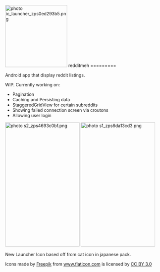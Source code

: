 <img src="http://i1314.photobucket.com/albums/t572/awula333/ic_launcher_zps0ed293b5.png" width="200px" height="200px" border="0" alt=" photo ic_launcher_zps0ed293b5.png"/>
redditmeh
=========

Android app that display reddit listings.

WIP.
Currently working on:
- Pagination
- Caching and Persisting data
- StaggeredGridView for certain subreddits
- Showing failed connection screen via croutons
- Allowing user login

<img src="http://i1314.photobucket.com/albums/t572/awula333/s2_zps4693c0bf.png" width="240px" height="400px" border="0" alt=" photo s2_zps4693c0bf.png"/>
<img src="http://i1314.photobucket.com/albums/t572/awula333/s1_zps6da13cd3.png" width="240px" height="400px" border="0" alt=" photo s1_zps6da13cd3.png"/>

New Launcher Icon based off from cat icon in japanese pack.

<div>Icons made by <a href="http://www.freepik.com" title="Freepik">Freepik</a> from <a href="http://www.flaticon.com" title="Flaticon">www.flaticon.com</a>         is licensed by <a href="http://creativecommons.org/licenses/by/3.0/" title="Creative Commons BY 3.0">CC BY 3.0</a></div>
